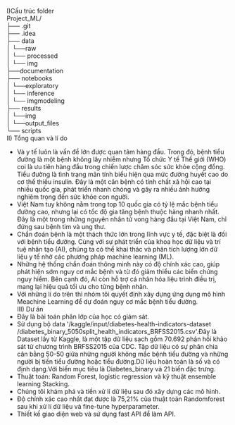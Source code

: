 I)Cấu trúc folder<br>
  Project_ML/<br>
		  ├── .git<br>
		  ├── .idea<br>
		  ├── data<br>
		  │     └──raw<br>
		  │     └── processed<br>
		  │     └── img<br>
		  ├──documentation<br>
		  ├── notebooks<br>
		  │      └──exploratory<br>
		  │      └── inference<br>
		  │      └── imgmodeling<br>
		  ├── results<br>
		  │      └──img<br>
		  │      └──output_files<br>
		  └── scripts<br>
II) Tổng quan và lí do 
- Và y tế luôn là vấn đề lớn được quan tâm hàng đầu. Trong đó, bệnh tiểu đường là một bệnh không lây nhiễm nhưng Tổ chức Y tế Thế giới (WHO) coi là ưu tiên hàng đầu trong chiến lược chăm sóc sức khỏe cộng đồng. Tiểu đường là tình trạng mãn tính biểu hiện qua mức đường huyết cao do cơ thể thiếu insulin. Đây là một căn bệnh có tính chất xã hội cao tại nhiều quốc gia, phát triển nhanh chóng và gây ra nhiều ảnh hưởng nghiêm trọng đến sức khỏe con người.
- Việt Nam tuy không nằm trong top 10 quốc gia có tỷ lệ mắc bệnh tiểu đường cao, nhưng lại có tốc độ gia tăng bệnh thuộc hàng nhanh nhất. Đây là một trong những nguyên nhân tử vong hàng đầu tại Việt Nam, chỉ đứng sau bệnh tim và ung thư.
- Chẩn đoán bệnh là một thách thức lớn trong lĩnh vực y tế, đặc biệt là đối với bệnh tiểu đường. Cùng với sự phát triển của khoa học dữ liệu và trí tuệ nhân tạo (AI), chúng ta có thể khai thác và phân tích lượng lớn dữ liệu y tế nhờ các phương pháp machine learning (ML).
- Những hệ thống chẩn đoán thông minh này có độ chính xác cao, giúp phát hiện sớm nguy cơ mắc bệnh và từ đó giảm thiểu các biến chứng nguy hiểm. Bên cạnh đó, AI còn hỗ trợ cá nhân hóa liệu trình điều trị, mang lại hiệu quả tối ưu cho từng bệnh nhân.
- Với những lí do trên thì nhóm tôi quyết định xây dựng ứng dụng mô hình Meachine Learning để dự đoán nguy cơ mắc bệnh tiểu đường.</br>
III) Dư án</br>
- Đây là bài toán phân lớp của học có giám sát.</br>
- Sử dụng bộ data '/kaggle/input/diabetes-health-indicators-dataset /diabetes_binary_5050split_health_indicators_BRFSS2015.csv'.Đây là Dataset lấy từ Kaggle, là một tập dữ liệu sạch gồm 70.692 phản hồi khảo sát từ chương trình BRFSS2015 của CDC. Tập dữ liệu có sự phân chia cân bằng 50-50 giữa những người không mắc bệnh tiểu đường và những người bị tiền tiểu đường hoặc tiểu đường.Dữ liệu hoàn toàn là số và có định dạng.Với biến mục tiêu là Diabetes_binary và 21 biến đặc trưng.</br>
- Thuật toán: Random Forest, logistic regression và kỹ thuật ensemble learning Stacking.</br>
- Chúng tôi khám phá và tiền xử lí dữ liệu sau đó xây dựng các mô hình.</br>
- Độ chính xác cao nhất đạt được là 75,21% của thuật toán Randomforest sau khi xử lí dữ liệu và fine-tune hyperparameter.</br>
- Thiết kế giao diện web và sử dụng fast API để làm API.

